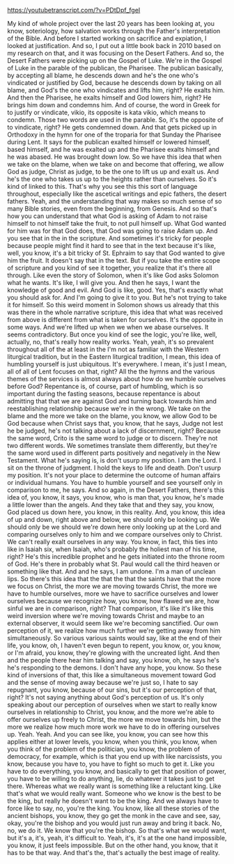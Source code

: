 https://youtubetranscript.com/?v=PDtDpf_fgeI

 My kind of whole project over the last 20 years has been looking at, you know, soteriology, how salvation works through the Father's interpretation of the Bible. And before I started working on sacrifice and expiation, I looked at justification. And so, I put out a little book back in 2010 based on my research on that, and it was focusing on the Desert Fathers. And so, the Desert Fathers were picking up on the Gospel of Luke. We're in the Gospel of Luke in the parable of the publican, the Pharisee. The publican basically, by accepting all blame, he descends down and he's the one who's vindicated or justified by God, because he descends down by taking on all blame, and God's the one who vindicates and lifts him, right? He exalts him. And then the Pharisee, he exalts himself and God lowers him, right? He brings him down and condemns him. And of course, the word in Greek for to justify or vindicate, vikio, its opposite is kata vikio, which means to condemn. Those two words are used in the parable. So, it's the opposite of to vindicate, right? He gets condemned down. And that gets picked up in Orthodoxy in the hymn for one of the troparia for that Sunday the Pharisee during Lent. It says for the publican exalted himself or lowered himself, based himself, and he was exalted up and the Pharisee exalts himself and he was abased. He was brought down low. So we have this idea that when we take on the blame, when we take on and become that offering, we allow God as judge, Christ as judge, to be the one to lift us up and exalt us. And he's the one who takes us up to the heights rather than ourselves. So it's kind of linked to this. That's why you see this this sort of language throughout, especially like the ascetical writings and epic fathers, the desert fathers. Yeah, and the understanding that way makes so much sense of so many Bible stories, even from the beginning, from Genesis. And so that's how you can understand that what God is asking of Adam to not raise himself to not himself take the fruit, to not pull himself up. What God wanted for him was for that God does, that God was going to raise Adam up. And you see that in the in the scripture. And sometimes it's tricky for people because people might find it hard to see that in the text because it's like, well, you know, it's a bit tricky of St. Ephraim to say that God wanted to give him the fruit. It doesn't say that in the text. But if you take the entire scope of scripture and you kind of see it together, you realize that it's there all through. Like even the story of Solomon, when it's like God asks Solomon what he wants. It's like, I will give you. And then he says, I want the knowledge of good and evil. And God is like, good. Yes, that's exactly what you should ask for. And I'm going to give it to you. But he's not trying to take it for himself. So this weird moment in Solomon shows us already that this was there in the whole narrative scripture, this idea that what was received from above is different from what is taken for ourselves. It's the opposite in some ways. And we're lifted up when we when we abase ourselves. It seems contradictory. But once you kind of see the logic, you're like, well, actually, no, that's really how reality works. Yeah, yeah, it's so prevalent throughout all of the at least in the I'm not as familiar with the Western liturgical tradition, but in the Eastern liturgical tradition, I mean, this idea of humbling yourself is just ubiquitous. It's everywhere. I mean, it's just I mean, all of all of Lent focuses on that, right? All the the hymns and the various themes of the services is almost always about how do we humble ourselves before God? Repentance is, of course, part of humbling, which is so important during the fasting seasons, because repentance is about admitting that that we are against God and turning back towards him and reestablishing relationship because we're in the wrong. We take on the blame and the more we take on the blame, you know, we allow God to be God because when Christ says that, you know, that he says, Judge not lest he be judged, he's not talking about a lack of discernment, right? Because the same word, Crito is the same word to judge or to discern. They're not two different words. We sometimes translate them differently, but they're the same word used in different parts positively and negatively in the New Testament. What he's saying is, is don't usurp my position. I am the Lord. I sit on the throne of judgment. I hold the keys to life and death. Don't usurp my position. It's not your place to determine the outcome of human affairs or individual humans. You have to humble yourself and see yourself only in comparison to me, he says. And so again, in the Desert Fathers, there's this idea of, you know, it says, you know, who is man that, you know, he's made a little lower than the angels. And they take that and they say, you know, God placed us down here, you know, in this reality. And, you know, this idea of up and down, right above and below, we should only be looking up. We should only be we should we're down here only looking up at the Lord and comparing ourselves only to him and we compare ourselves only to Christ. We can't really exalt ourselves in any way. You know, in fact, this ties into like in Isaiah six, when Isaiah, who's probably the holiest man of his time, right? He's this incredible prophet and he gets initiated into the throne room of God. He's there in probably what St. Paul would call the third heaven or something like that. And and he says, I am undone. I'm a man of unclean lips. So there's this idea that the that the that the saints have that the more we focus on Christ, the more we are moving towards Christ, the more we have to humble ourselves, more we have to sacrifice ourselves and lower ourselves because we recognize how, you know, how flawed we are, how sinful we are in comparison, right? That comparison, it's like it's like this weird inversion where we're moving towards Christ and maybe to an external observer, it would seem like we're becoming sanctified. Our own perception of it, we realize how much further we're getting away from him simultaneously. So various various saints would say, like at the end of their life, you know, oh, I haven't even begun to repent, you know, or, you know, or I'm afraid, you know, they're glowing with the uncreated light. And then and the people there hear him talking and say, you know, oh, he says he's he's responding to the demons. I don't have any hope, you know. So these kind of inversions of that, this like a simultaneous movement toward God and the sense of moving away because we're just so, I hate to say repugnant, you know, because of our sins, but it's our perception of that, right? It's not saying anything about God's perception of us. It's only speaking about our perception of ourselves when we start to really know ourselves in relationship to Christ, you know, and the more we're able to offer ourselves up freely to Christ, the more we move towards him, but the more we realize how much more work we have to do in offering ourselves up. Yeah. Yeah. And you can see like, you know, you can see how this applies either at lower levels, you know, when you think, you know, when you think of the problem of the politician, you know, the problem of democracy, for example, which is that you end up with like narcissists, you know, because you have to, you have to fight so much to get it. Like you have to do everything, you know, and basically to get that position of power, you have to be willing to do anything, lie, do whatever it takes just to get there. Whereas what we really want is something like a reluctant king. Like that's what we would really want. Someone who we know is the best to be the king, but really he doesn't want to be the king. And we always have to force like to say, no, you're the king. You know, like all these stories of the ancient bishops, you know, they go get the monk in the cave and see, say, okay, you're the bishop and you would just run away and bring it back. No, no, we do it. We know that you're the bishop. So that's what we would want, but it's a, it's, yeah, it's difficult to. Yeah, it's, it's at the one hand impossible, you know, it just feels impossible. But on the other hand, you know, that it has to be that way. And that's the, that's actually the best image of reality.